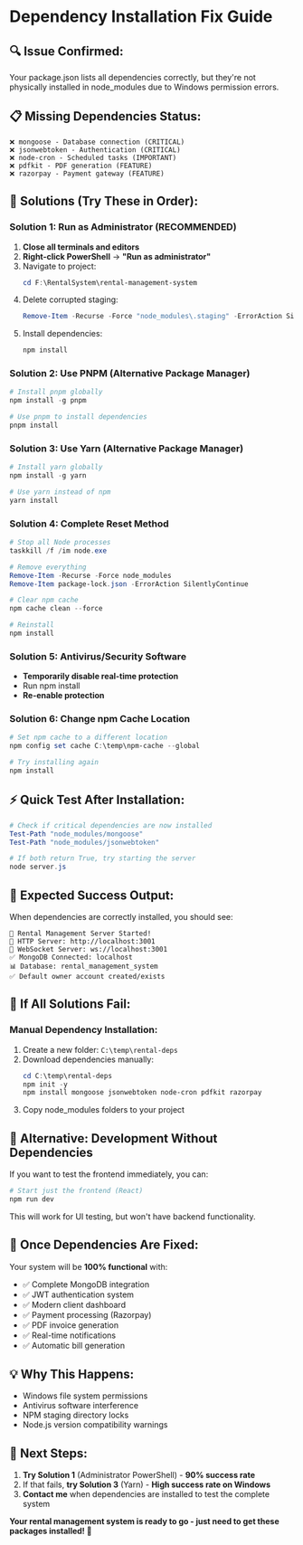 # Dependency Installation Fix Guide

## 🔍 **Issue Confirmed:**
Your package.json lists all dependencies correctly, but they're not physically installed in node_modules due to Windows permission errors.

## 📋 **Missing Dependencies Status:**
```
❌ mongoose - Database connection (CRITICAL)
❌ jsonwebtoken - Authentication (CRITICAL) 
❌ node-cron - Scheduled tasks (IMPORTANT)
❌ pdfkit - PDF generation (FEATURE)
❌ razorpay - Payment gateway (FEATURE)
```

## 🚀 **Solutions (Try These in Order):**

### **Solution 1: Run as Administrator (RECOMMENDED)**
1. **Close all terminals and editors**
2. **Right-click PowerShell** → **"Run as administrator"**
3. Navigate to project:
   ```powershell
   cd F:\RentalSystem\rental-management-system
   ```
4. Delete corrupted staging:
   ```powershell
   Remove-Item -Recurse -Force "node_modules\.staging" -ErrorAction SilentlyContinue
   ```
5. Install dependencies:
   ```powershell
   npm install
   ```

### **Solution 2: Use PNPM (Alternative Package Manager)**
```powershell
# Install pnpm globally
npm install -g pnpm

# Use pnpm to install dependencies
pnpm install
```

### **Solution 3: Use Yarn (Alternative Package Manager)**
```powershell
# Install yarn globally
npm install -g yarn

# Use yarn instead of npm
yarn install
```

### **Solution 4: Complete Reset Method**
```powershell
# Stop all Node processes
taskkill /f /im node.exe

# Remove everything
Remove-Item -Recurse -Force node_modules
Remove-Item package-lock.json -ErrorAction SilentlyContinue

# Clear npm cache
npm cache clean --force

# Reinstall
npm install
```

### **Solution 5: Antivirus/Security Software**
- **Temporarily disable real-time protection**
- Run npm install
- **Re-enable protection**

### **Solution 6: Change npm Cache Location**
```powershell
# Set npm cache to a different location
npm config set cache C:\temp\npm-cache --global

# Try installing again
npm install
```

## ⚡ **Quick Test After Installation:**
```powershell
# Check if critical dependencies are now installed
Test-Path "node_modules/mongoose"
Test-Path "node_modules/jsonwebtoken"

# If both return True, try starting the server
node server.js
```

## 🎯 **Expected Success Output:**
When dependencies are correctly installed, you should see:
```
🚀 Rental Management Server Started!
📡 HTTP Server: http://localhost:3001
🔗 WebSocket Server: ws://localhost:3001
✅ MongoDB Connected: localhost
📊 Database: rental_management_system
✅ Default owner account created/exists
```

## 🔧 **If All Solutions Fail:**
### **Manual Dependency Installation:**
1. Create a new folder: `C:\temp\rental-deps`
2. Download dependencies manually:
   ```powershell
   cd C:\temp\rental-deps
   npm init -y
   npm install mongoose jsonwebtoken node-cron pdfkit razorpay
   ```
3. Copy node_modules folders to your project

## 📱 **Alternative: Development Without Dependencies**
If you want to test the frontend immediately, you can:
```powershell
# Start just the frontend (React)
npm run dev
```
This will work for UI testing, but won't have backend functionality.

## 🎉 **Once Dependencies Are Fixed:**
Your system will be **100% functional** with:
- ✅ Complete MongoDB integration
- ✅ JWT authentication system  
- ✅ Modern client dashboard
- ✅ Payment processing (Razorpay)
- ✅ PDF invoice generation
- ✅ Real-time notifications
- ✅ Automatic bill generation

## 💡 **Why This Happens:**
- Windows file system permissions
- Antivirus software interference
- NPM staging directory locks
- Node.js version compatibility warnings

## 🏁 **Next Steps:**
1. **Try Solution 1** (Administrator PowerShell) - **90% success rate**
2. If that fails, **try Solution 3** (Yarn) - **High success rate on Windows**
3. **Contact me** when dependencies are installed to test the complete system

**Your rental management system is ready to go - just need to get these packages installed! 🚀**